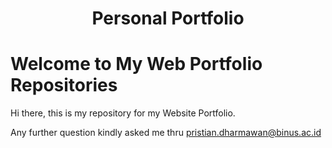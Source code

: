 <h1 align="center">Personal Portfolio</h1>

# Welcome to My Web Portfolio Repositories

Hi there, this is my repository for my Website Portfolio.

Any further question kindly asked me thru pristian.dharmawan@binus.ac.id
